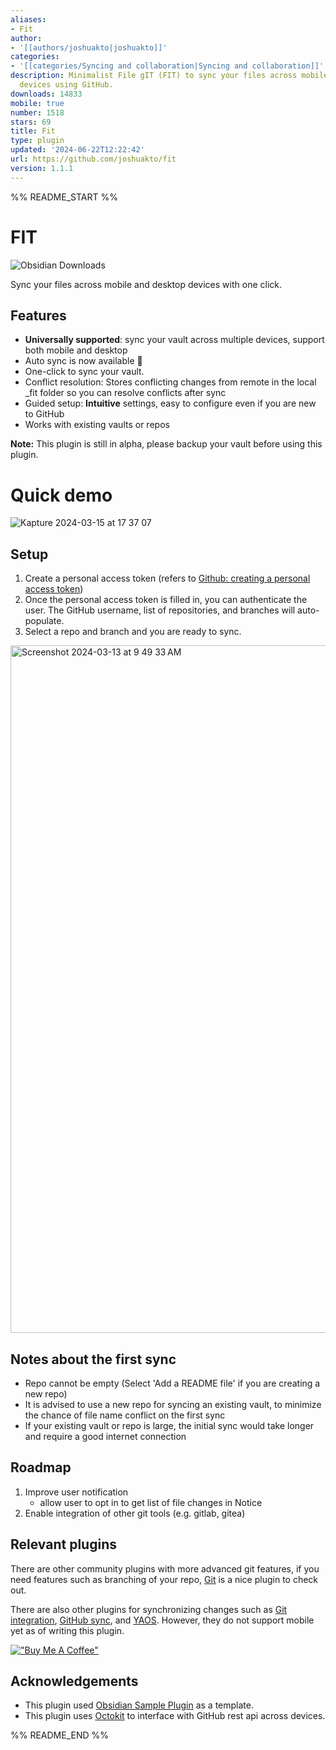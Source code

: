 ```yaml
---
aliases:
- Fit
author:
- '[[authors/joshuakto|joshuakto]]'
categories:
- '[[categories/Syncing and collaboration|Syncing and collaboration]]'
description: Minimalist File gIT (FIT) to sync your files across mobile and desktop
  devices using GitHub.
downloads: 14833
mobile: true
number: 1518
stars: 69
title: Fit
type: plugin
updated: '2024-06-22T12:22:42'
url: https://github.com/joshuakto/fit
version: 1.1.1
---
```


%% README_START %%

# FIT			
![Obsidian Downloads](https://img.shields.io/badge/dynamic/json?logo=obsidian&color=%23483699&label=downloads&query=%24%5B%22fit%22%5D.downloads&url=https%3A%2F%2Fraw.githubusercontent.com%2Fobsidianmd%2Fobsidian-releases%2Fmaster%2Fcommunity-plugin-stats.json)

Sync your files across mobile and desktop devices with one click.

## Features
- **Universally supported**: sync your vault across multiple devices, support both mobile and desktop
- Auto sync is now available 🎉 
- One-click to sync your vault.
- Conflict resolution: Stores conflicting changes from remote in the local _fit folder so you can resolve conflicts after sync
- Guided setup: **Intuitive** settings, easy to configure even if you are new to GitHub
- Works with existing vaults or repos

**Note:** This plugin is still in alpha, please backup your vault before using this plugin.


# Quick demo


![Kapture 2024-03-15 at 17 37 07](https://github.com/joshuakto/fit/assets/34743132/27ea39b7-f54d-4c95-bf40-41972a29c26d)



## Setup
1. Create a personal access token (refers to [Github: creating a personal access token](https://docs.github.com/en/enterprise-server@3.9/authentication/keeping-your-account-and-data-secure/managing-your-personal-access-tokens#creating-a-personal-access-token))
2. Once the personal access token is filled in, you can authenticate the user. The GitHub username, list of repositories, and branches will auto-populate.
3. Select a repo and branch and you are ready to sync.
<img width="1100" alt="Screenshot 2024-03-13 at 9 49 33 AM" src="https://github.com/joshuakto/fit/assets/34743132/3ab3665a-5a78-468c-a936-fcf5fd2a8774">

## Notes about the first sync
- Repo cannot be empty (Select 'Add a README file' if you are creating a new repo)
- It is advised to use a new repo for syncing an existing vault, to minimize the chance of file name conflict on the first sync
- If your existing vault or repo is large, the initial sync would take longer and require a good internet connection

## Roadmap
1. Improve user notification
   - allow user to opt in to get list of file changes in Notice
2. Enable integration of other git tools (e.g. gitlab, gitea)

## Relevant plugins
There are other community plugins with more advanced git features, if you need features such as branching of your repo, [Git](https://github.com/denolehov/obsidian-git) is a nice plugin to check out.

There are also other plugins for synchronizing changes such as [Git integration](https://github.com/noradroid/obsidian-git-integration), [GitHub sync](https://github.com/kevinmkchin/Obsidian-GitHub-Sync), and [YAOS](https://github.com/mahyarmirrashed/yaos). However, they do not support mobile yet as of writing this plugin.

[!["Buy Me A Coffee"](https://cdn.buymeacoffee.com/buttons/v2/default-blue.png)](https://www.buymeacoffee.com/joshuakto)

## Acknowledgements
 - This plugin used [Obsidian Sample Plugin](https://github.com/obsidianmd/obsidian-sample-plugin) as a template.
 - This plugin uses [Octokit](https://github.com/octokit/core.js/) to interface with GitHub rest api across devices.

<!--- 
## Releasing new releases

- Update your `manifest.json` with your new version number, such as `1.0.1`, and the minimum Obsidian version required for your latest release.
- Update your `versions.json` file with `"new-plugin-version": "minimum-obsidian-version"` so older versions of Obsidian can download an older version of your plugin that's compatible.
- Create new GitHub release using your new version number as the "Tag version". Use the exact version number, don't include a prefix `v`. See here for an example: https://github.com/obsidianmd/obsidian-sample-plugin/releases
- Upload the files `manifest.json`, `main.js`, `styles.css` as binary attachments. Note: The manifest.json file must be in two places, first the root path of your repository and also in the release.
- Publish the release.

> You can simplify the version bump process by running `npm version patch`, `npm version minor` or `npm version major` after updating `minAppVersion` manually in `manifest.json`.
> The command will bump version in `manifest.json` and `package.json`, and add the entry for the new version to `versions.json`

## Adding your plugin to the community plugin list

- Check https://github.com/obsidianmd/obsidian-releases/blob/master/plugin-review.md
- Publish an initial version.
- Make sure you have a `README.md` file in the root of your repo.
- Make a pull request at https://github.com/obsidianmd/obsidian-releases to add your plugin.
  
## Manually installing the plugin

- Copy over `main.js`, `styles.css`, `manifest.json` to your vault `VaultFolder/.obsidian/plugins/your-plugin-id/`.
--->


%% README_END %%
